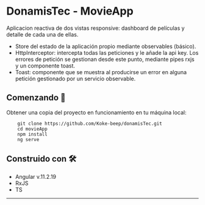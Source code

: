 # DonamisTec - MovieApp

Aplicacion reactiva de dos vistas responsive: dashboard de películas y detalle de cada una de ellas.

* Store del estado de la aplicación propio mediante observables (básico).
* HttpInterceptor: intercepta todas las peticiones y le añade la api key. Los errores de petición se gestionan desde este punto, mediante pipes rxjs y un componente toast.
* Toast: componente que se muestra al producirse un error en alguna petición gestionado por un servicio observable.

## Comenzando 🚀

Obtener una copia del proyecto en funcionamiento en tu máquina local:

```
    git clone https://github.com/Koke-beep/donamisTec.git
    cd movieApp
    npm install
    ng serve
```


## Construido con 🛠️

* Angular v.11.2.19
* RxJS
* TS

---
